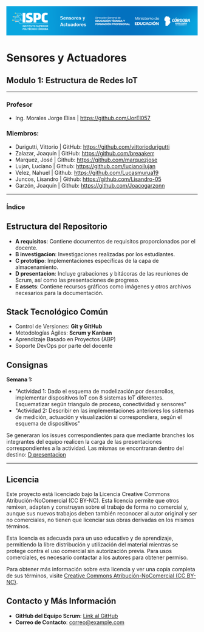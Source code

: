 <img src="./E assets/caratula.png">

# Sensores y Actuadores

## Modulo 1: Estructura de Redes IoT 

----------------------

### Profesor
- Ing. Morales Jorge Elias | https://github.com/JorEl057

### Miembros:
- Durigutti, Vittorio | GitHub: https://github.com/vittoriodurigutti
- Zalazar, Joaquín | GitHub: https://github.com/breaakerr
- Marquez, José | Github: https://github.com/marquezjose
- Lujan, Luciano | Github: https://github.com/lucianoilujan
- Velez, Nahuel | Github: https://github.com/Lucasmurua19
- Juncos, Lisandro | Github: https://github.com/Lisandro-05
- Garzón, Joaquín | Github: https://github.com/Joacogarzonn

----------------------

### Índice

## Estructura del Repositorio

- **A requisitos**: Contiene documentos de requisitos proporcionados por el docente.
- **B investigacion**: Investigaciones realizadas por los estudiantes.
- **C prototipo**: Implementaciones específicas de la capa de almacenamiento.
- **D presentacion**: Incluye grabaciones y bitácoras de las reuniones de Scrum, así como las presentaciones de progreso.
- **E assets**: Contiene recursos gráficos como imágenes y otros archivos necesarios para la documentación.


## Stack Tecnológico Común

- Control de Versiones: **Git y GitHub**
- Metodologías Ágiles: **Scrum y Kanban**
- Aprendizaje Basado en Proyectos (ABP)
- Soporte DevOps por parte del docente

## Consignas
**Semana 1:**
- "Actividad 1: Dado el esquema de modelización por desarrollos, implementar dispositivos IoT con 8 sistemas IoT diferentes. Esquematizar según triangulo de proceso, conectividad y sensores"
- "Actividad 2: Describir en las implementaciones anteriores los sistemas de medición, actuación y visualización si correspondiera, según el esquema de dispositivos"

Se generaran los issues correspondientes para que mediante branches los integrantes del equipo realicen la carga de las presentaciones correspondientes a la actividad. 
Las mismas se encontraran dentro del destino: [D presentacion](/D%20presentacion/)

----------------------
## Licencia

Este proyecto está licenciado bajo la Licencia Creative Commons Atribución-NoComercial (CC BY-NC). Esta licencia permite que otros remixen, adapten y construyan sobre el trabajo de forma no comercial y, aunque sus nuevos trabajos deben también reconocer al autor original y ser no comerciales, no tienen que licenciar sus obras derivadas en los mismos términos.

Esta licencia es adecuada para un uso educativo y de aprendizaje, permitiendo la libre distribución y utilización del material mientras se protege contra el uso comercial sin autorización previa. Para usos comerciales, es necesario contactar a los autores para obtener permiso.

Para obtener más información sobre esta licencia y ver una copia completa de sus términos, visite [Creative Commons Atribución-NoComercial (CC BY-NC)](https://creativecommons.org/licenses/by-nc/4.0/).

## Contacto y Más Información

- **GitHub del Equipo Scrum**: [Link al GitHub](https://github.com/ISPC-TST-SyA-2024/Grupo3)
- **Correo de Contacto**: [correo@example.com](mailto:correo@example.com)
